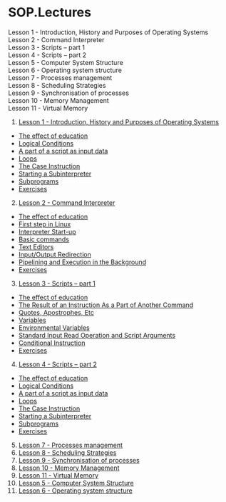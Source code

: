 # SOP.Lectures  
  
Lesson 1 - Introduction, History and Purposes of Operating Systems  
Lesson 2 - Command Interpreter  
Lesson 3 - Scripts – part 1  
Lesson 4 - Scripts – part 2  
Lesson 5 - Computer System Structure  
Lesson 6 - Operating system structure  
Lesson 7 - Processes management  
Lesson 8 - Scheduling Strategies  
Lesson 9 - Synchronisation of processes  
Lesson 10 - Memory Management  
Lesson 11 - Virtual Memory  
  
  
1. [Lesson 1 - Introduction, History and Purposes of Operating Systems](https://example.com/edux/8093/lessons/65205/chapter/28460)
  
- [The effect of education](https://www.pjatk.edu.pl/edux/8093/lessons/65211/chapter/28506)
- [Logical Conditions](https://www.pjatk.edu.pl/edux/8093/lessons/65211/chapter/28508)
- [A part of a script as input data](https://www.pjatk.edu.pl/edux/8093/lessons/65211/chapter/28510)
- [Loops](https://www.pjatk.edu.pl/edux/8093/lessons/65211/chapter/28511)
- [The Case Instruction](https://www.pjatk.edu.pl/edux/8093/lessons/65211/chapter/28513)
- [Starting a Subinterpreter](https://www.pjatk.edu.pl/edux/8093/lessons/65211/chapter/28514)
- [Subprograms](https://www.pjatk.edu.pl/edux/8093/lessons/65211/chapter/28515)
- [Exercises](https://www.pjatk.edu.pl/edux/8093/lessons/65211/chapter/28518)
  
2. [Lesson 2 - Command Interpreter](https://example.com/edux/8093/lessons/65207/chapter/28475)  
  
- [The effect of education](https://www.pjatk.edu.pl/edux/8093/lessons/65207/chapter/28475)
- [First step in Linux](https://www.pjatk.edu.pl/edux/8093/lessons/65207/chapter/28477)
- [Interpreter Start-up](https://www.pjatk.edu.pl/edux/8093/lessons/65207/chapter/28478)
- [Basic commands](https://www.pjatk.edu.pl/edux/8093/lessons/65207/chapter/28480)
- [Text Editors](https://www.pjatk.edu.pl/edux/8093/lessons/65207/chapter/28481)
- [Input/Output Redirection](https://www.pjatk.edu.pl/edux/8093/lessons/65207/chapter/28482)
- [Pipelining and Execution in the Background](https://www.pjatk.edu.pl/edux/8093/lessons/65207/chapter/28485)
- [Exercises](https://www.pjatk.edu.pl/edux/8093/lessons/65207/chapter/28488)  
  
3. [Lesson 3 - Scripts – part 1](https://example.com/edux/8093/lessons/65209/chapter/28491)  
  - [The effect of education](https://www.pjatk.edu.pl/edux/8093/lessons/65209/chapter/28491)
  - [The Result of an Instruction As a Part of Another Command](https://www.pjatk.edu.pl/edux/8093/lessons/65209/chapter/28492)
  - [Quotes, Apostrophes, Etc](https://www.pjatk.edu.pl/edux/8093/lessons/65209/chapter/28494)
  - [Variables](https://www.pjatk.edu.pl/edux/8093/lessons/65209/chapter/28495)
  - [Environmental Variables](https://www.pjatk.edu.pl/edux/8093/lessons/65209/chapter/28497)
  - [Standard Input Read Operation and Script Arguments](https://www.pjatk.edu.pl/edux/8093/lessons/65209/chapter/28498)
  - [Conditional Instruction](https://www.pjatk.edu.pl/edux/8093/lessons/65209/chapter/28500)
  - [Exercises](https://www.pjatk.edu.pl/edux/8093/lessons/65209/chapter/28502)

4. [Lesson 4 - Scripts – part 2](https://example.com/edux/8093/lessons/65211/chapter/28506)
  - [The effect of education](https://www.pjatk.edu.pl/edux/8093/lessons/65211/chapter/28506)
  - [Logical Conditions](https://www.pjatk.edu.pl/edux/8093/lessons/65211/chapter/28508)
  - [A part of a script as input data](https://www.pjatk.edu.pl/edux/8093/lessons/65211/chapter/28510)
  - [Loops](https://www.pjatk.edu.pl/edux/8093/lessons/65211/chapter/28511)
  - [The Case Instruction](https://www.pjatk.edu.pl/edux/8093/lessons/65211/chapter/28513)
  - [Starting a Subinterpreter](https://www.pjatk.edu.pl/edux/8093/lessons/65211/chapter/28514)
  - [Subprograms](https://www.pjatk.edu.pl/edux/8093/lessons/65211/chapter/28515)
  - [Exercises](https://www.pjatk.edu.pl/edux/8093/lessons/65211/chapter/28518)

5. [Lesson 7 - Processes management](https://example.com/edux/8093/lessons/65224/chapter/28613)
6. [Lesson 8 - Scheduling Strategies](https://example.com/edux/8093/lessons/65225/chapter/28621)
7. [Lesson 9 - Synchronisation of processes](https://example.com/edux/8093/lessons/65226/chapter/28629)
8. [Lesson 10 - Memory Management](https://example.com/edux/8093/lessons/65227/chapter/28637)
9. [Lesson 11 - Virtual Memory](https://example.com/edux/8093/lessons/65228/chapter/28645)
10. [Lesson 5 - Computer System Structure](https://example.com/edux/8093/lessons/65229/chapter/28653)
11. [Lesson 6 - Operating system structure](https://example.com/edux/8093/lessons/65230/chapter/28661)




